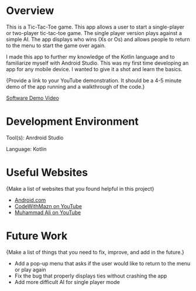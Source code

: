 # Overview

This is a Tic-Tac-Toe game. This app allows a user to start a single-player or two-player tic-tac-toe game. The single player version plays against a simple AI. The app displays who wins (Xs or Os) and allows people to return to the menu to start the game over again.

I made this app to further my knowledge of the Kotlin language and to familiarize myself with Android Studio. This was my first time developing an app for any mobile device. I wanted to give it a shot and learn the basics.

{Provide a link to your YouTube demonstration.  It should be a 4-5 minute demo of the app running and a walkthrough of the code.}

[Software Demo Video](http://youtube.link.goes.here)

# Development Environment

Tool(s): Anrdroid Studio

Language: Kotlin

# Useful Websites

{Make a list of websites that you found helpful in this project}
* [Android.com](https://developer.android.com/training/basics/firstapp)
* [CodeWithMazn on YouTube](https://www.youtube.com/channel/UCkNr5O7Jbc2cbmkzyP2dEzA)
* [Muhammad Ali on YouTube](https://www.youtube.com/channel/UCYcF7wY9EtPXiQ5P19HLNKg)

# Future Work

{Make a list of things that you need to fix, improve, and add in the future.}
* Add a pop-up menu that asks if the user would like to return to the menu or play again
* Fix the bug that properly displays ties without crashing the app
* Add more difficult AI for single player mode
